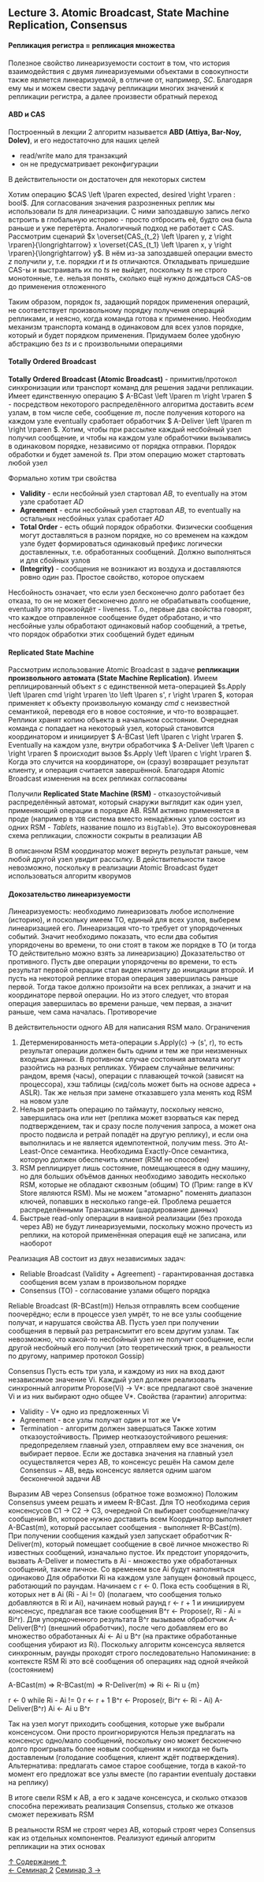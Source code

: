 ## Lecture 3. Atomic Broadcast, State Machine Replication, Consensus

#### Репликация регистра = репликация множества

Полезное свойство линеаризуемости состоит в том, что история взаимодействия с двумя линеаризуемыми объектами в совокупности также является линеаризуемой, в отличие от, например, *SC*. Благодаря ему мы и можем свести задачу репликации многих значений к репликации регистра, а далее произвести обратный переход

#### ABD и CAS

Построенный в лекции 2 алгоритм называется **ABD (Attiya, Bar-Noy, Dolev)**, и его недостаточно для наших целей
- read/write мало для транзакций
- он не предусматривает реконфигурации

В действительности он достаточен для некоторых систем

Хотим операцию $CAS \left \lparen expected, desired \right \rparen : bool$. Для согласования значения разрозненных реплик мы использовали $ts$ для линеаризации. С ними запоздавшую запись легко встроить в глобальную историю - просто отбросить её, будто она была раньше и уже перетёрта. Аналогичный подход не работает с CAS. Рассмотрим сценарий $x \overset{CAS_{t_2} \left \lparen y, z \right \rparen}{\longrightarrow} x  \overset{CAS_{t_1} \left \lparen x, y \right \rparen}{\longrightarrow} y$. В нём из-за запоздавшей операции вместо $z$ получили $y$, т.е. порядки $rt$ и $ts$ отличаются. Откладывать пришедшие CAS-ы и выстраивать их по $ts$ не выйдет, поскольку $ts$ не строго монотонные, т.е. нельзя понять, сколько ещё нужно дождаться CAS-ов до применения отложенного

Таким образом, порядок $ts$, задающий порядок применения операций, не соответствует произвольному порядку получения операций репликами, и неясно, когда команда готова к применению. Необходим механизм транспорта команд в одинаковом для всех узлов порядке, который и будет порядком применения. Придумаем более удобную абстракцию без $ts$ и с произвольными операциями

#### Totally Ordered Broadcast

**Totally Ordered Broadcast (Atomic Broadcast)** - примитив/протокол синхронизации или транспорт команд для решения задачи репликации. Имеет единственную операцию $` A-BCast \left \lparen m \right \rparen `$ - посредством некоторого распределённого алгоритма доставить *всем* узлам, в том числе себе, сообщение $m$, после получения которого на каждом узле eventually сработает обработчик $` A-Deliver \left \lparen m \right \rparen `$. Хотим, чтобы при рассылке каждый несбойный узел получил сообщение, и чтобы на каждом узле обработчики вызывались в одинаковом порядке, независимо от порядка отправки. Порядок обработки и будет заменой $ts$. При этом операцию может стартовать любой узел

Формально хотим три свойства
- **Validity** - если несбойный узел стартовал $AB$, то eventually на этом узле сработает $AD$
- **Agreement** - если несбойный узел стартовал $AB$, то eventually на остальных несбойных узлах сработает $AD$
- **Total Order** - есть общий порядок обработки. Физически сообщения могут доставляться в разном порядке, но со временем на каждом узле будет формироваться одинаковый префикс логически доставленных, т.е. обработанных сообщений. Должно выполняться и для сбойных узлов
- **(Integrity)** - сообщения не возникают из воздуха и доставляются ровно один раз. Простое свойство, которое опускаем

Несбойность означает, что если узел бесконечно долго работает без отказа, то он не может бесконечно долго не обрабатывать сообщение, eventually это произойдёт - liveness. Т.о., первые два свойства говорят, что каждое отправленное сообщение будет обработано, и что несбойные узлы обработают одинаковый набор сообщений, а третье, что порядок обработки этих сообщений будет единым

#### Replicated State Machine

Рассмотрим использование Atomic Broadcast в задаче **репликации произвольного автомата (State Machine Replication)**. Имеем реплицированный объект $s$ с единственной мета-операцией $s.Apply \left \lparen cmd \right \rparen \to \left \lparen s', r \right \rparen $, которая применяет к объекту произвольную команду $cmd$ с неизвестной семантикой, переводя его в новое состояние, и что-то возвращает. Реплики хранят копию объекта в начальном состоянии. Очередная команда $c$ попадает на некоторый узел, который становится координатором и инициирует $` A-BCast \left \lparen c \right \rparen `$. Eventually на каждом узле, внутри обработчика $` A-Deliver \left \lparen c \right \rparen `$ происходит вызов $s.Apply \left \lparen c \right \rparen $. Когда это случится на координаторе, он (сразу) возвращает результат клиенту, и операция считается завершённой. Благодаря Atomic Broadcast изменения на всех репликах согласованы

Получили **Replicated State Machine (RSM)** - отказоустойчивый распределённый автомат, который снаружи выглядит как один узел, применяющий операции в порядке AB. RSM активно применяется в проде (например в `YDB` система вместо ненадёжных узлов состоит из одних RSM - *Tablets*, название пошло из `BigTable`). Это высокоуровневая схема репликации, сложности сокрыты в реализации AB

В описанном RSM координатор может вернуть результат раньше, чем любой другой узел увидит рассылку. В действительности такое невозможно, поскольку в реализации Atomic Broadcast будет использоваться алгоритм кворумов

#### Докозательство линеаризуемости

Линеаризуемость: необходимо линеаризовать любое исполнение (историю), и поскольку имеем TO, единый для всех узлов, выберем линеаризацией его. Линеаризация что-то требует от упорядоченных событий. Значит необходимо показать, что если два события упорядочены во времени, то они стоят в таком же порядке в TO (и тогда ТО действительно можно взять за линеаризацию)
Доказательство от противного. Пусть две операции упорядочены во времени, то есть результат первой операции стал виден клиенту до инициации второй. И пусть на некоторой реплике вторая операция завершилась раньше первой. Тогда такое должно произойти на всех репликах, а значит и на координаторе первой операции. Но из этого следует, что вторая операция завершилась во времени раньше, чем первая, а значит раньше, чем сама началась. Противоречие

В действительности одного AB для написания RSM мало. Ограничения
1. Детерменированность мета-операции s.Apply(c) -> (s', r), то есть результат операции должен быть одним и тем же при неизменных входных данных. В противном случае состояния автомата могут разойтись на разных репликах. Убираем случайные величины: рандом, время (часы), операции с плавающей точкой (зависят на процессора), хэш таблицы (сид/соль может быть на основе адреса + ASLR). Так же нельзя при замене отказавшего узла менять код RSM на новом узле
2. Нельзя ретраить операцию по таймауту, поскольку неясно, завершилась она или нет (реплика может взорваться как перед подтверждением, так и сразу после получения запроса, а может она просто подвисла и ретрай попадёт на другую реплику), и если она выполнилась и не является идемпотентной, получим mess. Это At-Least-Once семантика. Необходима Exactly-Once семантика, которую должен обеспечить клиент (RSM не способен)
3. RSM реплицирует лишь состояние, помещающееся в одну машину, но для больших объёмов данных необходимо заводить несколько RSM, которые не обладают сквозным (общим) TO (Прим: range в KV Store являются RSM). Мы не можем "атомарно" поменять диапазон ключей, попавших в несколько range-ей. Проблема решается распределёнными Транзакциями (шардирование данных)
4. Быстрые read-only операции в наивной реализации (без прохода через AB) не будут линеаризуемыми, поскольку можно прочесть из реплики, на которой применённая операция ещё не записана, или наоборот

Реализация AB состоит из двух независимых задач:
- Reliable Broadcast (Validity + Agreement) - гарантированная доставка сообщения всем узлам в произвольном порядке
- Consensus (TO) - согласование узлами общего порядка

Reliable Broadcast (R-BCast(m))
Нельзя отправлять всем сообщение поочерёдно; если в процессе узел умрёт, то не все узлы сообщение получат, и нарушатся свойства AB. Пусть узел при получении сообщения в первый раз ретрансмитит его всем другим узлам. Так невозможно, что какой-то несбойный узел не получит сообщение, если другой несбойный его получил (это теоретический трюк, в реальности по другому, например протокол Gossip)

Consensus
Пусть есть три узла, и каждому из них на вход дают независимое значение Vi. Каждый узел должен реализовать синхронный алгоритм Propose(Vi) -> V*: все предлагают своё значение Vi и из них выбирают одно общее V*. Свойства (гарантии) алгоритма:
- Validity - V* одно из предложенных Vi
- Agreement - все узлы получат один и тот же V*
- Termination - алгоритм должен завершаться
Также хотим отказоустойчивость. Пример неотказоустойчивого решения: предопределяем главный узел, отправляем ему все значения, он выбирает первое. Если же доставка значения на главный узел осуществляется через AB, то консенсус решён
На самом деле Consensus ~ AB, ведь консенсус является одним шагом бесконечной задачи AB

Выразим AB через Consensus (обратное тоже возможно)
Положим Consensus умеем решать и имеем R-BCast. Для TO необходима серия консенсусов C1 -> C2 -> C3, очередной Cn выбирает сообщение/пачку сообщений Bn, которое нужно доставить всем
Координатор выполняет A-BCast(m), который рассылает сообщения - выполняет R-BCast(m). При получении сообщения каждый узел запускает обработчик R-Deliver(m), который помещает сообщение в своё личное множество Ri известных сообщений, изначально пустое. Их предстоит упорядочить, вызвать A-Deliver и поместить в Ai - множество уже обработанных сообщений, также личное. Со временем все Ai будут наполняться одинаково
Для обработки Ri на каждом узле запущен фоновый процесс, работающий по раундам. Начинаем с r <- 0. Пока есть сообщения в Ri, которых нет в Ai (Ri - Ai != 0) (полагаем, что сообщения только добавляются в Ri и Ai), начинаем новый раунд r <- r + 1 и инициируем консенсус, предлагая все такие сообщения B^r <- Propose(r, Ri - Ai = Bi^r). Для упорядоченного результата B^r вызываем обработчик A-Deliver(B^r) (внешний обработчик), после чего добавляем его во множество обработанных Ai <- Ai u B^r (на практике обработанные сообщения убирают из Ri). Поскольку алгоритм консенсуса является синхронным, раунды проходят строго последовательно
Напоминание: в контексте RSM Ri это всё сообщения об операциях над одной ячейкой (состоянием)

A-BCast(m) => R-BCast(m) => R-Deliver(m) => Ri <- Ri u {m}

r <- 0
while Ri - Ai != 0
  r <- r + 1
  B^r <- Propose(r, Bi^r <- Ri - Ai)
  A-Deliver(B^r)
  Ai <- Ai u B^r

Так на узел могут приходить сообщения, которые уже выбрали консенсусом. Они просто проигнорируются
Нельзя предлагать на консенсус одно/мало сообщений, поскольку оно может бесконечно долго проигрывать более новым сообщениям и никогда не быть доставленым (голодание сообщения, клиент ждёт подтверждения). Альтернатива: предлагать самое старое сообщение, тогда в какой-то момент его предложат все узлы вместе (по гарантии eventualy доставки на реплику)

В итоге свели RSM к AB, а его к задаче консенсуса, и сколько отказов способна переживать реализация Consensus, столько же отказов сможет переживать RSM

В реальности RSM не строят через AB, который строят через Consensus как из отдельных компонентов. Реализуют единый алгоритм репликации на этих основах

[↑ Содержание ↑](https://github.com/ddvamp/distributed-db-learning/tree/main/notes/dist-sys-mipt#содержание)\
[← Семинар 2](https://github.com/ddvamp/distributed-db-learning/blob/main/notes/dist-sys-mipt/seminars/seminar-2.md)
[Семинар 3 →](https://github.com/ddvamp/distributed-db-learning/blob/main/notes/dist-sys-mipt/seminars/seminar-3.md)
